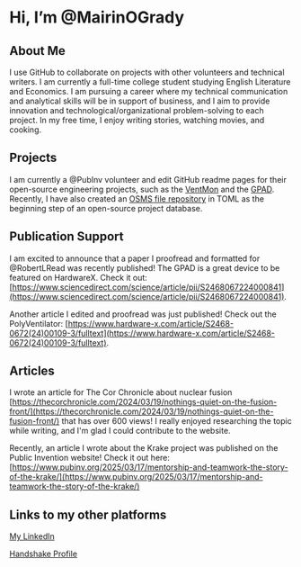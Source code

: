 # Hi, I’m @MairinOGrady
## About Me
I use GitHub to collaborate on projects with other volunteers and technical writers. I am currently a full-time college student studying English Literature and Economics. I am pursuing a career where my technical communication and analytical skills will be in support of business, and I aim to provide innovation and technological/organizational problem-solving to each project. In my free time, I enjoy writing stories, watching movies, and cooking.
## Projects
I am currently a @PubInv volunteer and edit GitHub readme pages for their open-source engineering projects, such as the [VentMon](https://github.com/PubInv/ventmon-ventilator-inline-test-monitor) and the [GPAD](https://github.com/PubInv/general-purpose-alarm-device). Recently, I have also created an [OSMS file repository](https://github.com/PubInv/OSMS-OKHs) in TOML as the beginning step of an open-source project database.
## Publication Support
I am excited to announce that a paper I proofread and formatted for @RobertLRead was recently published! The GPAD is a great device to be featured on HardwareX. Check it out: [https://www.sciencedirect.com/science/article/pii/S2468067224000841](https://www.sciencedirect.com/science/article/pii/S2468067224000841).

Another article I edited and proofread was just published! Check out the PolyVentilator: [https://www.hardware-x.com/article/S2468-0672(24)00109-3/fulltext](https://www.hardware-x.com/article/S2468-0672(24)00109-3/fulltext).
## Articles
I wrote an article for The Cor Chronicle about nuclear fusion [https://thecorchronicle.com/2024/03/19/nothings-quiet-on-the-fusion-front/](https://thecorchronicle.com/2024/03/19/nothings-quiet-on-the-fusion-front/) that has over 600 views! I really enjoyed researching the topic while writing, and I'm glad I could contribute to the website.

Recently, an article I wrote about the Krake project was published on the Public Invention website! Check it out here: [https://www.pubinv.org/2025/03/17/mentorship-and-teamwork-the-story-of-the-krake/](https://www.pubinv.org/2025/03/17/mentorship-and-teamwork-the-story-of-the-krake/)

## Links to my other platforms
[My LinkedIn](www.linkedin.com/in/mairin-o-grady-b64b2a290) 

[Handshake Profile](https://udallas.joinhandshake.com/stu/users/41098463)

<!---
MairinOGrady/MairinOGrady is a ✨ special ✨ repository because its `README.md` (this file) appears on your GitHub profile.
You can click the Preview link to take a look at your changes.
--->
